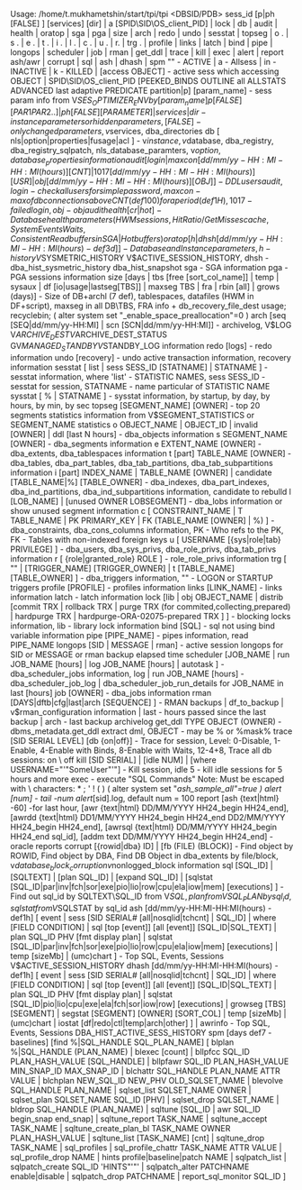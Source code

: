 Usage: /home/t.mukhametshin/start/tpi/tpi <DBSID/PDB> sess_id [p|ph [FALSE] <param>] [services] [dir] | a [SPID\SID\OS_client_PID] | lock | db | audit | health | oratop | sga | pga | size | arch | redo | undo | sesstat | topseg | o . | s . | e . | t . | i . | l . | c . | u . | r. | trg . | profile | links | latch | bind | pipe | longops | scheduler | job | rman | get_ddl | trace | kill | exec | alert | report ash/awr | corrupt | sql | ash | dhash | spm
"" - ACTIVE | a - Allsess | in - INACTIVE | k - KILLED | [access OBJECT] - active sess which accessing OBJECT | SPID\SID\OS_client_PID [PEEKED_BINDS OUTLINE all ALLSTATS ADVANCED last adaptive PREDICATE partition|p] [param_name] - sess param info from V$SES_OPTIMIZER_ENV by [param_name]
p [FALSE] [PAR1 PAR2 ..] | ph [FALSE] [PARAMETER] | services | dir - instance parameters or hidden parameters, [FALSE] - only changed parameters, v$services, dba_directories
db [ nls|option|properties|fusage|acl ] - v$instance, v$database, dba_registry, dba_registry_sqlpatch, nls_database_paramters, v$option, database_properties information
audit [login | maxcon [dd/mm/yy-HH:MI-HH:MI(hours)] [CNT] | 1017 [dd/mm/yy-HH:MI-HH:MI(hours)] [USR] | obj [dd/mm/yy-HH:MI-HH:MI(hours)] [OBJ] ] - DDL users audit, login - check all users for simple password, maxcon - max of db connections above CNT (def 100) for a period (def 1H), 1017 - failed login, obj - obj audit
health [cr | hot] - Database health parameters (HWM sessions, Hit Ratio / Get Misses cache, System Events Waits, Consistent Read buffers in SGA | Hot buffers)
oratop [ h | dhsh [dd/mm/yy-HH:MI-HH:MI(hours) - def3d] ] - Database and Instance parameters, h - history V$SYSMETRIC_HISTORY V$ACTIVE_SESSION_HISTORY, dhsh - dba_hist_sysmetric_history dba_hist_snapshot
sga - SGA information
pga - PGA sessions information
size [days | tbs [free [sort_col_name]] | temp | sysaux | df [io|usage|lastseg[TBS]] | maxseg TBS | fra | rbin [all] | grows (days)] - Size of DB+archl (7 def), tablespaces, datafiles (HWM in DF+script), maxseg in all DB\TBS, FRA info + db_recovery_file_dest usage; recyclebin; ( alter system set "_enable_space_preallocation"=0 )
arch [seq [SEQ|dd/mm/yy-HH:MI] | scn [SCN|dd/mm/yy-HH:MI]] - archivelog, V$LOG V$ARCHIVE_DEST V$ARCHIVE_DEST_STATUS GV$MANAGED_STANDBY V$STANDBY_LOG information
redo [logs] - redo information
undo [recovery] - undo active transaction information, recovery information
sesstat [ list | sess SESS_ID [STATNAME] | STATNAME ] - sesstat information, where 'list' - STATISTIC NAMES, sess SESS_ID - sesstat for session, STATNAME - name particular of STATISTIC NAME
sysstat [ % | STATNAME ] - sysstat information, by startup, by day, by hours, by min, by sec
topseg [SEGMENT_NAME] [OWNER] - top 20 segments statistics information from V$SEGMENT_STATISTICS or SEGMENT_NAME statistics
o OBJECT_NAME | OBJECT_ID | invalid [OWNER] | ddl [last N hours] - dba_objects information
s SEGMENT_NAME [OWNER] - dba_segments information
e EXTENT_NAME [OWNER] - dba_extents, dba_tablespaces information
t [part] TABLE_NAME [OWNER] - dba_tables, dba_part_tables, dba_tab_partitions, dba_tab_subpartitions information
i [part] INDEX_NAME | TABLE_NAME [OWNER] | candidate [TABLE_NAME|%] [TABLE_OWNER] - dba_indexes, dba_part_indexes, dba_ind_partitions, dba_ind_subpartitions information, candidate to rebulld
l [LOB_NAME] | [unused OWNER LOBSEGMENT] - dba_lobs information or show unused segment information
c [ CONSTRAINT_NAME | T TABLE_NAME | PK PRIMARY_KEY | FK (TABLE_NAME [OWNER] | %) ] - dba_constraints, dba_cons_columns information, PK - Who refs to the PK, FK - Tables with non-indexed foreign keys
u [ USERNAME [{sys|role|tab} PRIVILEGE] ] - dba_users, dba_sys_privs, dba_role_privs, dba_tab_privs information
r [ {role|granted_role} ROLE ] - role_role_privs information
trg [ "" | [TRIGGER_NAME] [TRIGGER_OWNER] | t [TABLE_NAME] [TABLE_OWNER] ] - dba_triggers information, "" - LOGON or STARTUP triggers
profile [PROFILE] - profiles information
links [LINK_NAME] - links information
latch - latch information
lock [lib | obj OBJECT_NAME | distrib [commit TRX | rollback TRX | purge TRX (for commited,collecting,prepared) | hardpurge TRX | hardpurge-ORA-02075-prepared TRX ] ] - blocking locks information, lib - library lock information
bind [SQL] - sql not using bind variable information
pipe [PIPE_NAME] - pipes information, read PIPE_NAME
longops [SID | MESSAGE | rman] - active session longops for SID or MESSAGE or rman backup elapsed time
scheduler [JOB_NAME | run JOB_NAME [hours] | log JOB_NAME [hours] | autotask ] - dba_scheduler_jobs information, log | run JOB_NAME [hours] - dba_scheduler_job_log | dba_scheduler_job_run_details for JOB_NAME in last [hours]
job [OWNER] - dba_jobs information
rman [DAYS|dftb|cfg|last|arch [SEQUENCE] ] - RMAN backups | df_to_backup | v$rman_configuration information | last - hours passed since the last backup | arch - last backup archivelog
get_ddl TYPE OBJECT (OWNER) - dbms_metadata.get_ddl extract dml, OBJECT - may be % or %mask%
trace [SID SERIAL LEVEL] [db {on|off}] - Trace for session, Level: 0-Disable, 1-Enable, 4-Enable with Binds, 8-Enable with Waits, 12-4+8, Trace all db sessions: on \ off
kill [SID SERIAL] | [idle NUM] | [where USERNAME="\'"SomeUser"\'"] - Kill session, idle 5 - kill idle sessions for 5 hours and more
exec - execute "SQL Commands" Note: Must be escaped with \ characters: * ; ' ! ( ) ( alter system set "_ash_sample_all"=true )
alert [num] - tail -num alert_[sid].log, default num = 100
report [ash {text|html} -60] -for last hour, [awr {text|html} DD/MM/YYYY HH24_begin HH24_end], [awrdd {text|html} DD1/MM/YYYY HH24_begin HH24_end DD2/MM/YYYY HH24_begin HH24_end], [awrsql {text|html} DD/MM/YYYY HH24_begin HH24_end sql_id], [addm text DD/MM/YYYY HH24_begin HH24_end] - oracle reports
corrupt [{rowid|dba} ID] | [fb (FILE) (BLOCK)] - Find object by ROWID, Find object by DBA, Find DB Object in dba_extents by file/block, v$database_block_corruption v$nonlogged_block information
sql [SQL_ID] | [SQLTEXT] | [plan SQL_ID] | [expand SQL_ID] | [sqlstat [SQL_ID|par|inv|fch|sor|exe|pio|lio|row|cpu|ela|iow|mem] [executions] ] - Find out sql_id by SQLTEXT\SQL_ID from V$SQL, plan from VSQL_PLAN by sql_id, sqlstat from V$SQLSTAT by sql_id
ash [dd/mm/yy-HH:MI-HH:MI(hours) - def1h] [ event | sess [SID SERIAL# [all|nosqlid|tchcnt] | SQL_ID] | where [FIELD CONDITION] | sql [top [event]] [all [event]] [SQL_ID|SQL_TEXT] | plan SQL_ID PHV [fmt display plan] | sqlstat [SQL_ID|par|inv|fch|sor|exe|pio|lio|row|cpu|ela|iow|mem] [executions] | temp [sizeMb] | (umc)chart ] - Top SQL, Events, Sessions V$ACTIVE_SESSION_HISTORY
dhash [dd/mm/yy-HH:MI-HH:MI(hours) - def1h] [ event | sess [SID SERIAL# [all|nosqlid|tchcnt] | SQL_ID] | where [FIELD CONDITION] | sql [top [event]] [all [event]] [SQL_ID|SQL_TEXT] | plan SQL_ID PHV [fmt display plan] | sqlstat [SQL_ID|pio|lio|cpu|exe|ela|fch|sor|iow|row] [executions] | growseg [TBS] [SEGMENT] | segstat [SEGMENT] [OWNER] [SORT_COL] | temp [sizeMb] | (umc)chart | iostat [df|redo|ctl|temp|arch|other] ] | awrinfo - Top SQL, Events, Sessions DBA_HIST_ACTIVE_SESS_HISTORY
spm [days def7 - baselines] [find %|SQL_HANDLE SQL_PLAN_NAME] [ blplan %|SQL_HANDLE (PLAN_NAME) | blexec [count] | bllpfcc SQL_ID PLAN_HASH_VALUE [SQL_HANDLE] | bllpfawr SQL_ID PLAN_HASH_VALUE MIN_SNAP_ID MAX_SNAP_ID | blchattr SQL_HANDLE PLAN_NAME ATTR VALUE | blchplan NEW_SQL_ID NEW_PHV OLD_SQLSET_NAME | blevolve SQL_HANDLE PLAN_NAME | sqlset_list SQLSET_NAME OWNER | sqlset_plan SQLSET_NAME SQL_ID [PHV] | sqlset_drop SQLSET_NAME | bldrop SQL_HANDLE (PLAN_NAME) | sqltune [SQL_ID | awr SQL_ID begin_snap end_snap] | sqltune_report TASK_NAME | sqltune_accept TASK_NAME | sqltune_create_plan_bl TASK_NAME OWNER PLAN_HASH_VALUE | sqltune_list [TASK_NAME] [cnt] | sqltune_drop TASK_NAME | sql_profiles | sql_profile_chattr TASK_NAME ATTR VALUE | sql_profile_drop NAME | hints profile|baseline|patch NAME | sqlpatch_list | sqlpatch_create SQL_ID 'HINTS"\'"' | sqlpatch_alter PATCHNAME enable|disable | sqlpatch_drop PATCHNAME | report_sql_monitor SQL_ID ]

